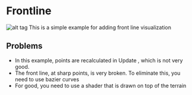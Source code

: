 # Frontline
![alt tag](https://github.com/babaukos/screenshots/blob/main/FrontlineTool.png, "Frontline Tool")
This is a simple example for adding front line visualization
## Problems
- In this example, points are recalculated in Update , which is not very good.
- The front line, at sharp points, is very broken. To eliminate this, you need to use bazier curves
- For good, you need to use a shader that is drawn on top of the terrain

